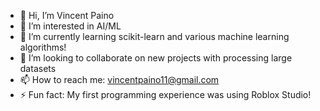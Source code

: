 - 👋 Hi, I’m Vincent Paino
- 👀 I’m interested in AI/ML
- 🌱 I’m currently learning scikit-learn and various machine learning algorithms!
- 💞️ I’m looking to collaborate on new projects with processing large datasets
- 📫 How to reach me: vincentpaino11@gmail.com
- ⚡ Fun fact: My first programming experience was using Roblox Studio!

<!---
vincentpaino/vincentpaino is a ✨ special ✨ repository because its `README.md` (this file) appears on your GitHub profile.
You can click the Preview link to take a look at your changes.
--->
